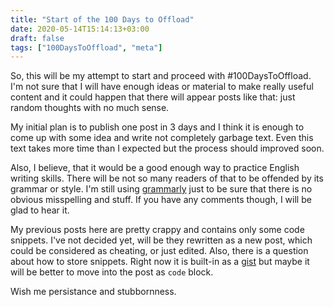 ```yaml
---
title: "Start of the 100 Days to Offload"
date: 2020-05-14T15:14:13+03:00
draft: false
tags: ["100DaysToOffload", "meta"]
---
```


So, this will be my attempt to start and proceed with #100DaysToOffload. I'm not sure that I will have enough ideas or material to make really useful content and it could happen that there will appear posts like that: just random thoughts with no much sense.

My initial plan is to publish one post in 3 days and I think it is enough to come up with some idea and write not completely garbage text. Even this text takes more time than I expected but the process should improved soon.

Also, I believe, that it would be a good enough way to practice English writing skills. There will be not so many readers of that to be offended by its grammar or style. I'm still using [grammarly](https://grammarly.com) just to be sure that there is no obvious misspelling and stuff. If you have any comments though, I will be glad to hear it.

My previous posts here are pretty crappy and contains only some code snippets. I've not decided yet, will be they rewritten as a new post, which could be considered as cheating, or just edited. Also, there is a question about how to store snippets. Right now it is built-in as a [gist](https://gist.github.com/) but maybe it will be better to move into the post as `code` block.

Wish me persistance and stubbornness.
